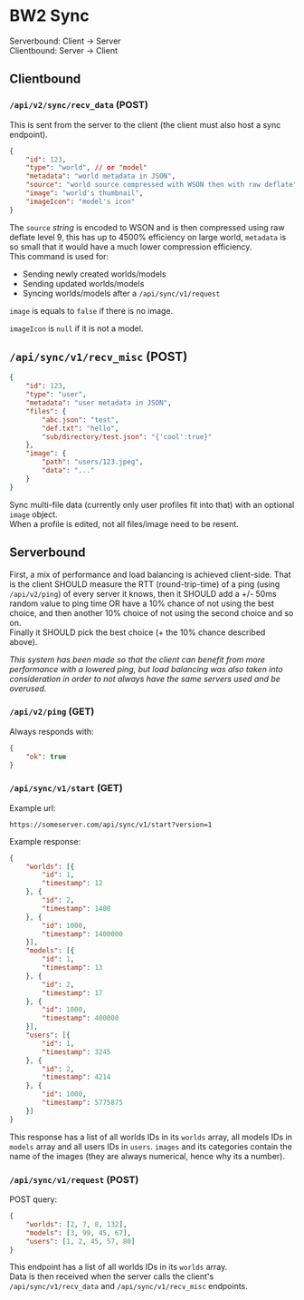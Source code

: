 # BW2 Sync

Serverbound: Client -> Server  
Clientbound: Server -> Client

## Clientbound
### `/api/v2/sync/recv_data` (POST)
This is sent from the server to the client (the client must also host a sync endpoint).

```json
{
	"id": 123,
	"type": "world", // or "model"
	"metadata": "world metadata in JSON",
	"source": "world source compressed with WSON then with raw deflate",
	"image": "world's thumbnail",
	"imageIcon": "model's icon"
}
```
The `source` *string* is encoded to WSON and is then compressed using raw deflate level 9, this has up to 4500% efficiency on large world, `metadata` is so small that it would have a much lower compression efficiency.  
This command is used for:
- Sending newly created worlds/models
- Sending updated worlds/models
- Syncing worlds/models after a `/api/sync/v1/request`

`image` is equals to `false` if there is no image.

`imageIcon` is `null` if it is not a model.

## `/api/sync/v1/recv_misc` (POST)
```json
{
	"id": 123,
	"type": "user",
	"metadata": "user metadata in JSON",
	"files": {
		"abc.json": "test",
		"def.txt": "hello",
		"sub/directory/test.json": "{'cool':true}"
	},
	"image": {
		"path": "users/123.jpeg",
		"data": "..."
	}
}
```
Sync multi-file data (currently only user profiles fit into that) with an optional `image` object.  
When a profile is edited, not all files/image need to be resent.

## Serverbound

First, a mix of performance and load balancing is achieved client-side. That is the client SHOULD measure the RTT (round-trip-time) of a ping (using `/api/v2/ping`) of every server it knows, then it SHOULD add a +/- 50ms random value to ping time OR have a 10% chance of not using the best choice, and then another 10% choice of not using the second choice and so on.  
Finally it SHOULD pick the best choice (+ the 10% chance described above).

*This system has been made so that the client can benefit from more performance with a lowered ping, but load balancing was also taken into consideration in order to not always have the same servers used and be overused.*

### `/api/v2/ping` (GET)
Always responds with:
```json
{
	"ok": true
}
```

### `/api/sync/v1/start` (GET)
Example url:
```
https://someserver.com/api/sync/v1/start?version=1
```

Example response:
```json
{
	"worlds": [{
		"id": 1,
		"timestamp": 12
	}, {
		"id": 2,
		"timestamp": 1400
	}, {
		"id": 1000,
		"timestamp": 1400000
	}],
	"models": [{
		"id": 1,
		"timestamp": 13
	}, {
		"id": 2,
		"timestamp": 17
	}, {
		"id": 1000,
		"timestamp": 400000
	}],
	"users": [{
		"id": 1,
		"timestamp": 3245
	}, {
		"id": 2,
		"timestamp": 4214
	}, {
		"id": 1000,
		"timestamp": 5775875
	}]
}
```
This response has a list of all worlds IDs in its `worlds` array, all models IDs in `models` array and all users IDs in `users`.
`images` and its categories contain the name of the images (they are always numerical, hence why its a number).  

### `/api/sync/v1/request` (POST)
POST query:
```json
{
	"worlds": [2, 7, 8, 132],
	"models": [3, 99, 45, 67],
	"users": [1, 2, 45, 57, 80]
}
```
This endpoint has a list of all worlds IDs in its `worlds` array.  
Data is then received when the server calls the client's `/api/sync/v1/recv_data` and `/api/sync/v1/recv_misc` endpoints.
